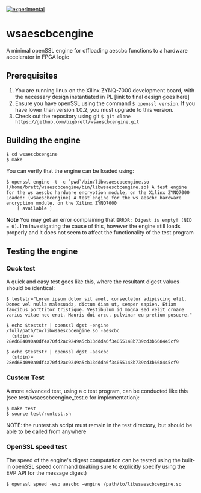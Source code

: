 [![experimental](http://badges.github.io/stability-badges/dist/experimental.svg)](http://github.com/badges/stability-badges)
# wsaescbcengine
A minimal openSSL engine for offloading aescbc functions to a hardware accelerator in FPGA logic

## Prerequisites
1. You are running linux on the Xilinx ZYNQ-7000 development board, with the necessary design instantiated in PL [link to final design goes here]
2. Ensure you have openSSL using the command `$ openssl version`. If you have lower than version 1.0.2, you must upgrade to this version.
3. Check out the repository using git `$ git clone https://github.com/bigbrett/wsaescbcengine.git` 

## Building the engine

    $ cd wsaescbcengine
    $ make

You can verify that the engine can be loaded using: 

    $ openssl engine -t -c `pwd`/bin/libwsaescbcengine.so
    (/home/brett/wsaescbcengine/bin/libwsaescbcengine.so) A test engine for the ws aescbc hardware encryption module, on the Xilinx ZYNQ7000
    Loaded: (wsaescbcengine) A test engine for the ws aescbc hardware encryption module, on the Xilinx ZYNQ7000
        [ available ]

**Note** You may get an error complaining that `ERROR: Digest is empty! (NID = 0)`. I'm investigating the cause of this, however the engine still loads properly and it does not seem to affect the functionality of the test program 

## Testing the engine
### Quck test
A quick and easy test goes like this, where the resultant digest values should be identical: 

    $ teststr="Lorem ipsum dolor sit amet, consectetur adipiscing elit. Donec vel nulla malesuada, dictum diam ut, semper sapien. Etiam faucibus porttitor tristique. Vestibulum id magna sed velit ornare varius vitae nec erat. Mauris dui arcu, pulvinar eu pretium posuere."
    
    $ echo $teststr | openssl dgst -engine /full/path/to/libwsaescbcengine.so -aescbc
      (stdin)= 28ed684090a0df4a70fd2ac9249a5cb13ddda6f34055148b739cd3b668445cf9
    
    $ echo $teststr | openssl dgst -aescbc
      (stdin)= 28ed684090a0df4a70fd2ac9249a5cb13ddda6f34055148b739cd3b668445cf9

### Custom Test
A more advanced test, using a c test program, can be conducted like this (see test/wsaescbcengine_test.c for implementation): 
    
    $ make test
    $ source test/runtest.sh

NOTE: the runtest.sh script must remain in the test directory, but should be able to be called from anywhere
    
### OpenSSL speed test
The speed of the engine's digest computation can be tested using the built-in openSSL speed command (making sure to explicitly specify using the EVP API for the message digest)

    $ openssl speed -evp aescbc -engine /path/to/libwsaescbcengine.so


